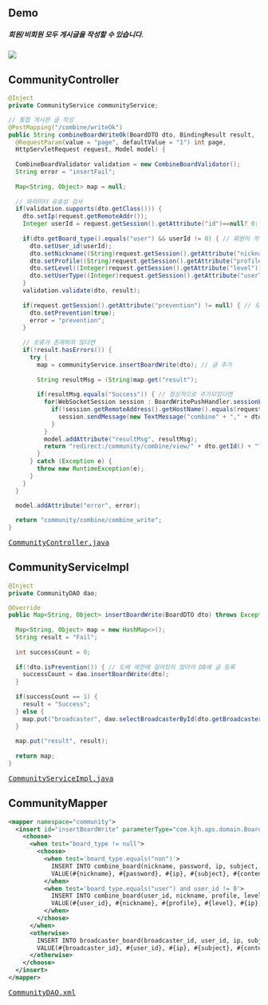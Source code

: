 ## Demo
<h5>회원/비회원 모두 게시글을 작성할 수 있습니다.</h5>
<img src="https://user-images.githubusercontent.com/47962660/65025685-20205600-d972-11e9-8a5f-e0ed82f12574.gif"/>

## CommunityController
```java
@Inject
private CommunityService communityService;

// 통합 게시판 글 작성
@PostMapping("/combine/writeOk")
public String combineBoardWriteOk(BoardDTO dto, BindingResult result,
  @RequestParam(value = "page", defaultValue = "1") int page,
  HttpServletRequest request, Model model) {
		
  CombineBoardValidator validation = new CombineBoardValidator();
  String error = "insertFail";
		
  Map<String, Object> map = null;
		
  // 파라미터 유효성 검사
  if(validation.supports(dto.getClass())) {
    dto.setIp(request.getRemoteAddr());
    Integer userId = request.getSession().getAttribute("id")==null? 0:(Integer)request.getSession().getAttribute("id");
			
    if(dto.getBoard_type().equals("user") && userId != 0) { // 회원이 작성한 글이라면
      dto.setUser_id(userId);
      dto.setNickname((String)request.getSession().getAttribute("nickname"));
      dto.setProfile((String)request.getSession().getAttribute("profile"));
      dto.setLevel((Integer)request.getSession().getAttribute("level"));
      dto.setUserType((Integer)request.getSession().getAttribute("userType"));
    }
    validation.validate(dto, result);
			
    if(request.getSession().getAttribute("prevention") != null) { // 도배방지 세션 값이 존재하다면
      dto.setPrevention(true);
      error = "prevention";
    }
			
    // 오류가 존재하지 않다면
    if(!result.hasErrors()) {
      try {
        map = communityService.insertBoardWrite(dto); // 글 추가
					
        String resultMsg = (String)map.get("result");
					
        if(resultMsg.equals("Success")) { // 정상적으로 추가되었다면
          for(WebSocketSession session : BoardWritePushHandler.sessionList) { // 새 글 알림
            if(!session.getRemoteAddress().getHostName().equals(request.getRemoteAddr())) { // 작성자 본인 제외
              session.sendMessage(new TextMessage("combine" + "," + dto.getId() + "," + dto.getSubject()));
            }
          }
          model.addAttribute("resultMsg", resultMsg);
          return "redirect:/community/combine/view/" + dto.getId() + "?page=" + page + "";
        }
      } catch (Exception e) {
        throw new RuntimeException(e);
      }
    }
  }

  model.addAttribute("error", error);
		
  return "community/combine/combine_write";
}
```
<pre>
<a href="https://github.com/KimJongHyeok2/aps/blob/master/APS/src/main/java/com/kjh/aps/controller/CommunityController.java">CommunityController.java</a>
</pre>
## CommunityServiceImpl
```java
@Inject
private CommunityDAO dao;

@Override
public Map<String, Object> insertBoardWrite(BoardDTO dto) throws Exception { // 방송인 커뮤니티 게시판 글 작성
		
  Map<String, Object> map = new HashMap<>();
  String result = "Fail";
		
  int successCount = 0;
		
  if(!dto.isPrevention()) { // 도배 제한에 걸려있지 않아야 DB에 글 등록
    successCount = dao.insertBoardWrite(dto);
  }
	
  if(successCount == 1) {
    result = "Success";
  } else {
    map.put("broadcaster", dao.selectBroadcasterById(dto.getBroadcaster_id()));
  }
		
  map.put("result", result);
		
  return map;
}
```
<pre>
<a href="https://github.com/KimJongHyeok2/aps/blob/master/APS/src/main/java/com/kjh/aps/service/CommunityServiceImpl.java">CommunityServiceImpl.java</a>
</pre>
## CommunityMapper
```xml
<mapper namespace="community">
  <insert id="insertBoardWrite" parameterType="com.kjh.aps.domain.BoardDTO" useGeneratedKeys="true" keyProperty="id" keyColumn="id">
    <choose>
      <when test="board_type != null">
        <choose>
          <when test='board_type.equals("non")'>
            INSERT INTO combine_board(nickname, password, ip, subject, content, image_flag, media_flag, type)
            VALUE(#{nickname}, #{password}, #{ip}, #{subject}, #{content}, #{image_flag}, #{media_flag}, #{board_type})
          </when>
          <when test='board_type.equals("user") and user_id != 0'>
            INSERT INTO combine_board(user_id, nickname, profile, level, ip, subject, content, image_flag, media_flag, user_type, type)
            VALUE(#{user_id}, #{nickname}, #{profile}, #{level}, #{ip}, #{subject}, #{content}, #{image_flag}, #{media_flag}, #{userType}, #{board_type})
          </when>
        </choose>
      </when>
      <otherwise>
        INSERT INTO broadcaster_board(broadcaster_id, user_id, ip, subject, content, image_flag, media_flag)
        VALUE(#{broadcaster_id}, #{user_id}, #{ip}, #{subject}, #{content}, #{image_flag}, #{media_flag})
      </otherwise>
    </choose>
  </insert>
</mapper>
```
<pre>
<a href="https://github.com/KimJongHyeok2/aps/blob/master/APS/src/main/java/com/kjh/aps/mapper/CommunityDAO.xml">CommunityDAO.xml</a>
</pre>
